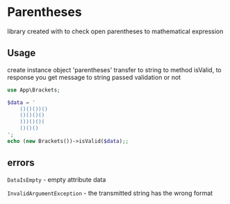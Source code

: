 
# Parentheses
  library created with to check open parentheses to mathematical expression
## Usage
  create instance object 'parentheses'
  transfer to string to method isValid, to response you get message to string passed validation or not

```php
use App\Brackets;

$data = '
    ()()())()
    ()()()()
    )))()()(
    ()()()
';
echo (new Brackets())->isValid($data);;
```


## errors
`DataIsEmpty` - empty attribute data

`InvalidArgumentException` - the transmitted string has the wrong format
